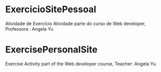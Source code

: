 # ExercicioSitePessoal
Atividade de Exercício
Atividade parte do curso de Web developer, Professora : Angela Yu



# ExercisePersonalSite
Exercise
Activity part of the Web developer course, Teacher: Angela Yu
